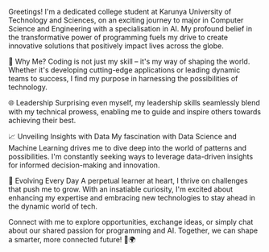 Greetings! I'm a dedicated college student at Karunya University of Technology and Sciences, on an exciting journey to major in Computer Science and Engineering with a specialisation in AI. My profound belief in the transformative power of programming fuels my drive to create innovative solutions that positively impact lives across the globe.

🌟 Why Me?
Coding is not just my skill – it's my way of shaping the world. Whether it's developing cutting-edge applications or leading dynamic teams to success, I find my purpose in harnessing the possibilities of technology.

🌐 Leadership
Surprising even myself, my leadership skills seamlessly blend with my technical prowess, enabling me to guide and inspire others towards achieving their best.

📈 Unveiling Insights with Data
My fascination with Data Science and Machine Learning drives me to dive deep into the world of patterns and possibilities. I'm constantly seeking ways to leverage data-driven insights for informed decision-making and innovation.

🌱 Evolving Every Day
A perpetual learner at heart, I thrive on challenges that push me to grow. With an insatiable curiosity, I'm excited about enhancing my expertise and embracing new technologies to stay ahead in the dynamic world of tech.

Connect with me to explore opportunities, exchange ideas, or simply chat about our shared passion for programming and AI. Together, we can shape a smarter, more connected future! 🚀🌍

<!---
SamuIdhayanI/SamuIdhayanI is a ✨ special ✨ repository because its `README.md` (this file) appears on your GitHub profile.
You can click the Preview link to take a look at your changes.
--->
